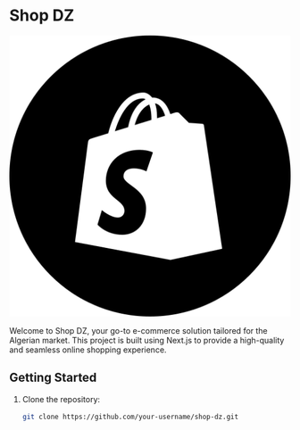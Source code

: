 # Shop DZ

![Shop DZ Logo](./public/logo.png)

Welcome to Shop DZ, your go-to e-commerce solution tailored for the Algerian market. This project is built using Next.js to provide a high-quality and seamless online shopping experience.

## Getting Started

1. Clone the repository:

   ```bash
   git clone https://github.com/your-username/shop-dz.git
   ```
